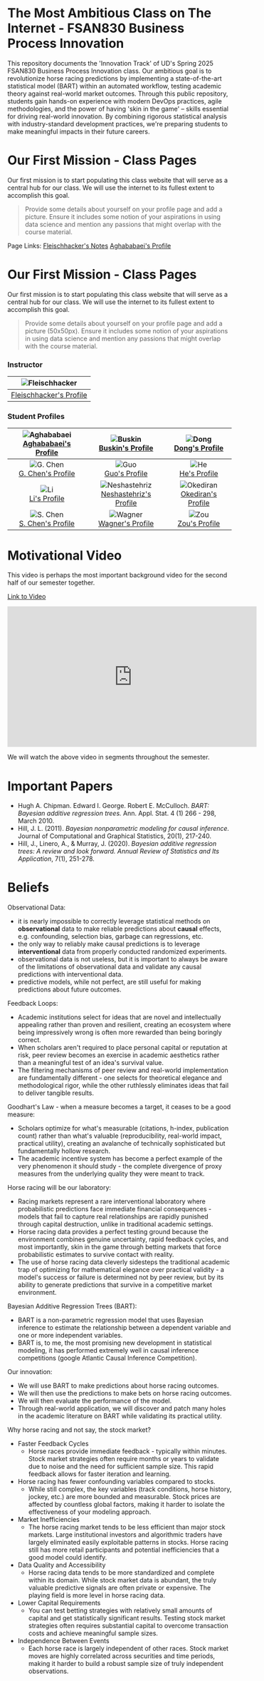 # The Most Ambitious Class on The Internet - FSAN830 Business Process Innovation

This repository documents the 'Innovation Track' of UD's Spring 2025 FSAN830 Business Process Innovation class. Our ambitious goal is to revolutionize horse racing predictions by implementing a state-of-the-art statistical model (BART) within an automated workflow, testing academic theory against real-world market outcomes. Through this public repository, students gain hands-on experience with modern DevOps practices, agile methodologies, and the power of having 'skin in the game' – skills essential for driving real-world innovation. By combining rigorous statistical analysis with industry-standard development practices, we're preparing students to make meaningful impacts in their future careers.

# Our First Mission - Class Pages

Our first mission is to start populating this class website that will serve as a central hub for our class.  We will use the internet to its fullest extent to accomplish this goal.

> Provide some details about yourself on your profile page and add a picture.  Ensure it includes some notion of your aspirations in using data science and mention any passions that might overlap with the course material.

Page Links:
[Fleischhacker's Notes](Fleischhacker.md)
[Aghababaei's Profile](Aghababaei.md)

# Our First Mission - Class Pages

Our first mission is to start populating this class website that will serve as a central hub for our class. We will use the internet to its fullest extent to accomplish this goal.

> Provide some details about yourself on your profile page and add a picture (50x50px). Ensure it includes some notion of your aspirations in using data science and mention any passions that might overlap with the course material.

### Instructor
| ![Fleischhacker](images/fleischhacker_300x300.png)  |
|:---:|
| [Fleischhacker's Profile](Fleischhacker.md) |

### Student Profiles
| ![Aghababaei](images/race_horse_avatar_300x300.png) <br> [Aghababaei's Profile](Aghababaei.md) | ![Buskin](images/race_horse_avatar_300x300.png) <br> [Buskin's Profile](Buskin.md) | ![Dong](images/race_horse_avatar_300x300.png) <br> [Dong's Profile](Dong.md) |
|:---:|:---:|:---:|
| ![G. Chen](images/race_horse_avatar_300x300.png) <br> [G. Chen's Profile](GChen.md) | ![Guo](images/race_horse_avatar_300x300.png) <br> [Guo's Profile](Guo.md) | ![He](images/race_horse_avatar_300x300.png) <br> [He's Profile](He.md) |
| ![Li](images/race_horse_avatar_300x300.png) <br> [Li's Profile](Li.md) | ![Neshastehriz](images/race_horse_avatar_300x300.png) <br> [Neshastehriz's Profile](Neshastehriz.md) | ![Okediran](images/race_horse_avatar_300x300.png) <br> [Okediran's Profile](Okediran.md) |
| ![S. Chen](images/race_horse_avatar_300x300.png) <br> [S. Chen's Profile](SChen.md) | ![Wagner](images/race_horse_avatar_300x300.png) <br> [Wagner's Profile](Wagner.md) | ![Zou](images/race_horse_avatar_300x300.png) <br> [Zou's Profile](Zou.md) |


# Motivational Video

This video is perhaps the most important background video for the second half of our semester together.

[Link to Video](https://youtu.be/jsBpNCxxlNE?si=4LHByThKyIkbBJx1&t=5500)

<iframe width="560" height="315" src="https://www.youtube.com/embed/jsBpNCxxlNE?si=QiqzbgQRvpnYT1B1" title="YouTube video player" frameborder="0" allow="accelerometer; autoplay; clipboard-write; encrypted-media; gyroscope; picture-in-picture; web-share" referrerpolicy="strict-origin-when-cross-origin" allowfullscreen></iframe>

We will watch the above video in segments throughout the semester.

# Important Papers

* Hugh A. Chipman. Edward I. George. Robert E. McCulloch. *BART: Bayesian additive regression trees.* Ann. Appl. Stat. 4 (1) 266 - 298, March 2010.
* Hill, J. L. (2011). *Bayesian nonparametric modeling for causal inference.* Journal of Computational and Graphical Statistics, 20(1), 217-240.
* Hill, J., Linero, A., & Murray, J. (2020). *Bayesian additive regression trees: A review and look forward. Annual Review of Statistics and Its Application*, 7(1), 251-278.


# Beliefs

Observational Data:
* it is nearly impossible to correctly leverage statistical methods on **observational** data to make reliable predictions about **causal** effects, e.g. confounding, selection bias, garbage can regressions, etc.
* the only way to reliably make causal predictions is to leverage **interventional** data from properly conducted randomized experiments.
* observational data is not useless, but it is important to always be aware of the limitations of observational data and validate any causal predictions with interventional data.
* predictive models, while not perfect, are still useful for making predictions about future outcomes.

Feedback Loops:
* Academic institutions select for ideas that are novel and intellectually appealing rather than proven and resilient, creating an ecosystem where being impressively wrong is often more rewarded than being boringly correct.
* When scholars aren't required to place personal capital or reputation at risk, peer review becomes an exercise in academic aesthetics rather than a meaningful test of an idea's survival value.
* The filtering mechanisms of peer review and real-world implementation are fundamentally different - one selects for theoretical elegance and methodological rigor, while the other ruthlessly eliminates ideas that fail to deliver tangible results.

Goodhart's Law - when a measure becomes a target, it ceases to be a good measure:
* Scholars optimize for what's measurable (citations, h-index, publication count) rather than what's valuable (reproducibility, real-world impact, practical utility), creating an avalanche of technically sophisticated but fundamentally hollow research.
* The academic incentive system has become a perfect example of the very phenomenon it should study - the complete divergence of proxy measures from the underlying quality they were meant to track.

Horse racing will be our laboratory:
* Racing markets represent a rare interventional laboratory where probabilistic predictions face immediate financial consequences - models that fail to capture real relationships are rapidly punished through capital destruction, unlike in traditional academic settings.
* Horse racing data provides a perfect testing ground because the environment combines genuine uncertainty, rapid feedback cycles, and most importantly, skin in the game through betting markets that force probabilistic estimates to survive contact with reality.
* The use of horse racing data cleverly sidesteps the traditional academic trap of optimizing for mathematical elegance over practical validity - a model's success or failure is determined not by peer review, but by its ability to generate predictions that survive in a competitive market environment.

Bayesian Additive Regression Trees (BART):
* BART is a non-parametric regression model that uses Bayesian inference to estimate the relationship between a dependent variable and one or more independent variables.
* BART is, to me, the most promising new development in statistical modeling, it has performed extremely well in causal inference competitions (google Atlantic Causal Inference Competition).

Our innovation:
* We will use BART to make predictions about horse racing outcomes.
* We will then use the predictions to make bets on horse racing outcomes.
* We will then evaluate the performance of the model.
* Through real-world application, we will discover and patch many holes in the academic literature on BART while validating its practical utility.

Why horse racing and not say, the stock market?

* Faster Feedback Cycles
  * Horse races provide immediate feedback - typically within minutes. Stock market strategies often require months or years to validate due to noise and the need for sufficient sample size. This rapid feedback allows for faster iteration and learning.
* Horse racing has fewer confounding variables compared to stocks. 
  * While still complex, the key variables (track conditions, horse history, jockey, etc.) are more bounded and measurable. Stock prices are affected by countless global factors, making it harder to isolate the effectiveness of your modeling approach.
* Market Inefficiencies
  * The horse racing market tends to be less efficient than major stock markets. Large institutional investors and algorithmic traders have largely eliminated easily exploitable patterns in stocks. Horse racing still has more retail participants and potential inefficiencies that a good model could identify.
* Data Quality and Accessibility
  * Horse racing data tends to be more standardized and complete within its domain. While stock market data is abundant, the truly valuable predictive signals are often private or expensive. The playing field is more level in horse racing data.
* Lower Capital Requirements
  * You can test betting strategies with relatively small amounts of capital and get statistically significant results. Testing stock market strategies often requires substantial capital to overcome transaction costs and achieve meaningful sample sizes.
* Independence Between Events
  * Each horse race is largely independent of other races. Stock market moves are highly correlated across securities and time periods, making it harder to build a robust sample size of truly independent observations.





















